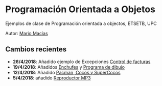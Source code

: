 # Programación Orientada a Objetos

Ejemplos de clase de Programación orientada a objectos, ETSETB, UPC

Autor: [Mario Macías](http://www.macias.info)

## Cambios recientes

* **26/4/2018**: Añadido ejemplo de Excepciones [Control de facturas](Tema%2010%20-%20Excepciones/ControlFacturas)
* **19/4/2018**: Añadidos [Enchufes](Tema%2009%20-%20Polimorfismo/Enchufes)
 y [Programa de dibujo](Tema%2009%20-%20Polimorfismo/ProgramaDibujo)
* **12/4/2018**: Añadido [Pacman, Cocos y SuperCocos](Tema%2007%20-%20Herencia/Pacman,%20Cocos%20y%20SuperCocos)
* **5/4/2018**: añadido [Reproductor MP3](https://github.com/mariomac/poo/tree/master/Tema%2006%20-%20Contenedores/ReproductorMP3)
